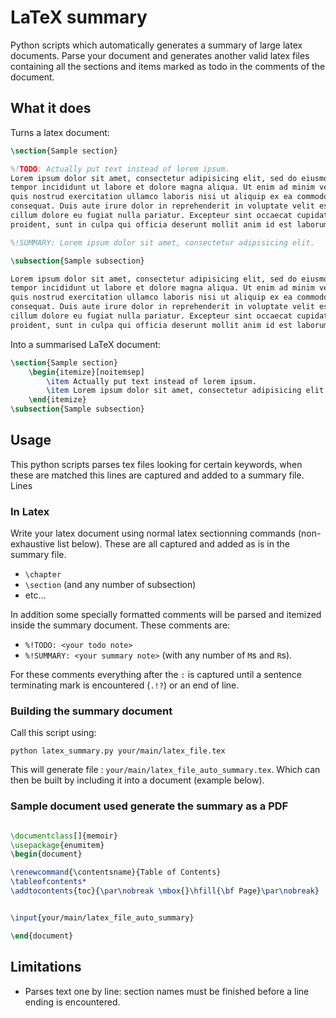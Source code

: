 # LaTeX summary #

Python scripts which automatically generates a summary of large
latex documents. Parse your document and generates another valid latex
files containing all the sections and items marked as todo in the comments
of the document.

## What it does ##

Turns a latex document:

```latex
\section{Sample section}

%!TODO: Actually put text instead of lorem ipsum.
Lorem ipsum dolor sit amet, consectetur adipisicing elit, sed do eiusmod
tempor incididunt ut labore et dolore magna aliqua. Ut enim ad minim veniam,
quis nostrud exercitation ullamco laboris nisi ut aliquip ex ea commodo
consequat. Duis aute irure dolor in reprehenderit in voluptate velit esse
cillum dolore eu fugiat nulla pariatur. Excepteur sint occaecat cupidatat non
proident, sunt in culpa qui officia deserunt mollit anim id est laborum.

%!SUMMARY: Lorem ipsum dolor sit amet, consectetur adipisicing elit.

\subsection{Sample subsection}

Lorem ipsum dolor sit amet, consectetur adipisicing elit, sed do eiusmod
tempor incididunt ut labore et dolore magna aliqua. Ut enim ad minim veniam,
quis nostrud exercitation ullamco laboris nisi ut aliquip ex ea commodo
consequat. Duis aute irure dolor in reprehenderit in voluptate velit esse
cillum dolore eu fugiat nulla pariatur. Excepteur sint occaecat cupidatat non
proident, sunt in culpa qui officia deserunt mollit anim id est laborum.

```

Into a summarised LaTeX document:
```latex
\section{Sample section}
    \begin{itemize}[noitemsep]
        \item Actually put text instead of lorem ipsum.
        \item Lorem ipsum dolor sit amet, consectetur adipisicing elit.
    \end{itemize}
\subsection{Sample subsection}
```


## Usage ##

This python scripts parses tex files looking for certain keywords, when these
are matched this lines are captured and added to a summary file. Lines

### In Latex ###
Write your latex document using normal latex sectionning commands 
(non-exhaustive list below). These are all captured and added as is
in the summary file.

 + `\chapter`
 + `\section` (and any number of subsection)
 + etc...

In addition some specially formatted comments will be parsed and itemized
inside the summary document. These comments are:

 + `%!TODO: <your todo note>`
 + `%!SUMMARY: <your summary note>` (with any number of `M`s and `R`s).

For these comments everything after the `:` is captured
until a sentence terminating mark is encountered (`.!?`) or an end of line.


### Building the summary document ###

Call this script using:

	python latex_summary.py your/main/latex_file.tex

This will generate file : `your/main/latex_file_auto_summary.tex`. Which can 
then be built by including it into a document (example below).

### Sample document used generate the summary as a PDF ###

```latex

\documentclass[]{memoir}
\usepackage{enumitem}
\begin{document}

\renewcommand{\contentsname}{Table of Contents}
\tableofcontents*
\addtocontents{toc}{\par\nobreak \mbox{}\hfill{\bf Page}\par\nobreak}


\input{your/main/latex_file_auto_summary}

\end{document}

```

## Limitations ##

 + Parses text one by line: section names must be finished before a line 
 ending is encountered. 